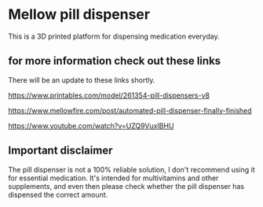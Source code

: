 
# Mellow pill dispenser
This is a 3D printed platform for dispensing medication everyday.

## for more information check out these links
There will be an update to these links shortly.

https://www.printables.com/model/261354-pill-dispensers-v8

https://www.mellowfire.com/post/automated-pill-dispenser-finally-finished

https://www.youtube.com/watch?v=UZQ9VuxIBHU

  
  

## Important disclaimer
The pill dispenser is not a 100% reliable solution, I don't recommend using it for essential medication.
It's intended for multivitamins and other supplements, and even then please check whether the pill dispenser has 
dispensed the correct amount.
